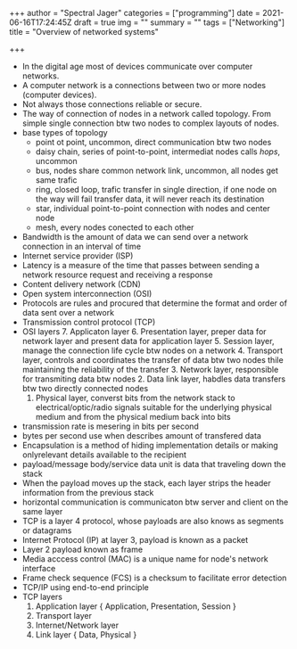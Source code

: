 +++
author = "Spectral Jager"
categories = ["programming"]
date = 2021-06-16T17:24:45Z
draft = true
img = ""
summary = ""
tags = ["Networking"]
title = "Overview of networked systems"

+++
- In the digital age most of devices communicate over computer networks. 
- A computer network is a connections between two or more nodes (computer devices). 
- Not always those connections reliable or secure.
- The way of connection of nodes in a network called topology. From simple single connection btw two nodes to complex layouts of nodes.
- base types of topology
	- point ot point, uncommon, direct communication btw two nodes
    - daisy chain, series of point-to-point, intermediat nodes calls *hops*, uncommon
    - bus, nodes share common network link, uncommon, all nodes get same trafic
    - ring, closed loop, trafic transfer in single direction, if one node on the way will fail transfer data, it will never reach its destination
    - star, individual point-to-point connection with nodes and center node 
    - mesh, every nodes conected to each other
- Bandwidth is the amount of data we can send over a network connection in an interval of time
- Internet service provider (ISP)
- Latency is a measure of the time that passes between sending a network resource request and receiving a response
- Content delivery network (CDN)
- Open system interconnection (OSI)
- Protocols are rules and procured that determine the format and order of data sent over a network
- Transmission control protocol (TCP)
- OSI layers
	7. Applicaton layer
    6. Presentation layer, preper data for network layer and present data for application layer
    5. Session layer, manage the connection life cycle btw nodes on a network
    4. Transport layer, controls and coordinates the transfer of data btw two nodes thile maintaining the reliability of the transfer
    3. Network layer, responsible for transmiting data btw nodes
    2. Data link layer, habdles data transfers btw two directly connected nodes
    1. Physical layer, converst bits from the network stack to electrical/optic/radio signals suitable for the underlying physical medium and from the physical medium back into bits
- transmission rate is mesering in bits per second
- bytes per second use when describes amount of transfered data
- Encapsulation is a method of hiding implementation details or making onlyrelevant details available to the recipient
- payload/message body/service data unit is data that traveling down the stack
- When the payload moves up the stack, each layer strips the header information from the previous stack
- horizontal communication is communicaton btw server and client on the same layer
- TCP is a layer 4 protocol, whose payloads are also knows as segments or datagrams
- Internet Protocol (IP) at layer 3, payload is known as a packet
- Layer 2 payload known as frame
- Media acccess control (MAC) is a unique name for node's network interface
- Frame check sequence (FCS) is a checksum to facilitate error detection
- TCP/IP using end-to-end principle
- TCP layers
	1. Application layer { Application, Presentation, Session }
    2. Transport layer
    3. Internet/Network layer
    4. Link layer { Data, Physical }


